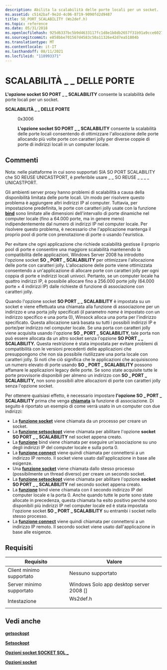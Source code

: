 ```yaml
---
description: Abilita la scalabilità delle porte locali per un socket.
ms.assetid: c5142baf-9e2d-4c06-8719-9090fd2d9487
title: SO_PORT_SCALABILITY (Ws2def.h)
ms.topic: reference
ms.date: 05/31/2018
ms.openlocfilehash: 925d6337bc5b9d4633117fc1d8e1b8db2657f31b91a9cce602702ceb67e7e92e
ms.sourcegitcommit: e858bbe701567d4583c50a11326e42d7ea51804b
ms.translationtype: MT
ms.contentlocale: it-IT
ms.lasthandoff: 08/11/2021
ms.locfileid: "118993371"
---
```

# <a name="so_port_scalability"></a>SCALABILITÀ \_ \_ DELLE PORTE

**L'opzione socket SO PORT \_ \_ SCALABILITY** consente la scalabilità delle porte locali per un socket.

<dl> <dt>

<span id="SO_PORT_SCALABILITY"></span><span id="so_port_scalability"></span>**SCALABILITÀ \_ \_ DELLE PORTE**
</dt> <dd> <dl> <dt>

0x3006
</dt> <dt>



**L'opzione socket SO PORT \_ \_ SCALABILITY** consente la scalabilità delle porte locali consentendo di ottimizzare l'allocazione delle porte allocando più volte porte con caratteri jolly per diverse coppie di porte di indirizzi locali in un computer locale.


</dt> </dl> </dd> </dl>

## <a name="remarks"></a>Commenti

Nota: nelle piattaforme in cui sono supportati SIA SO PORT SCALABILITY che SO REUSE UNICASTPORT, è preferibile usare \_ \_ SO REUSE \_ \_ \_ \_ UNICASTPORT.

Gli ambienti server proxy hanno problemi di scalabilità a causa della disponibilità limitata delle porte locali. Un modo per risolvere questo problema è aggiungere altri indirizzi IP al computer. Tuttavia, per impostazione predefinita, le porte con caratteri jolly usate con la funzione [**bind**](/windows/desktop/api/winsock/nf-winsock-bind) sono limitate alle dimensioni dell'intervallo di porte dinamiche nel computer locale (fino a 64.000 porte, ma in genere meno) indipendentemente dal numero di indirizzi IP nel computer locale. Per risolvere questo problema, è necessario che l'applicazione mantenga il proprio pool di porte con prenotazione di porte o usando l'euristica.

Per evitare che ogni applicazione che richiede scalabilità gestisse il proprio pool di porte e consentire una maggiore scalabilità mantenendo la compatibilità delle applicazioni, Windows Server 2008 ha introdotto l'opzione socket **SO \_ PORT \_ SCALABILITY** per ottimizzare l'allocazione delle porte con caratteri jolly. L'allocazione delle porte viene ottimizzata consentendo a un'applicazione di allocare porte con caratteri jolly per ogni coppia di porte e indirizzi locali univoci. Pertanto, se un computer locale ha quattro indirizzi IP, è possibile allocare fino a 256.000 [](/windows/desktop/api/winsock/nf-winsock-bind) porte jolly (64.000 porte × 4 indirizzi IP) dalle richieste di funzione di associazione con caratteri jolly.

Quando l'opzione socket **SO PORT \_ \_ SCALABILITY** è impostata su un socket e viene effettuata una chiamata alla funzione di associazione per un indirizzo e una porta jolly specificati (il parametro *name* è impostato con un indirizzo specifico e una porta 0), Winsock alloca una porta per l'indirizzo specificato. [](/windows/desktop/api/winsock/nf-winsock-bind) Questa allocazione sarà basata su tutti i possibili indirizzi IP e porte/per indirizzo nel computer locale. Se una porta con caratteri jolly viene acquisita usando l'opzione **SO \_ PORT \_ SCALABILITY,** tale porta non può essere allocata da un altro socket senza l'opzione **SO PORT \_ \_ SCALABILITY.** Questa restrizione è stata impostata per evitare problemi di compatibilità con le versioni precedenti delle applicazioni che presuppongono che non sia possibile riutilizzare una porta locale con caratteri jolly. Si noti che ciò significa che le applicazioni che acquisiscono un numero elevato di porte usando **SO \_ PORT \_ SCALABILITY** possono affamare le applicazioni legacy delle porte. Se sono state acquisite tutte le porte provvisorie disponibili per almeno un indirizzo con **SO \_ PORT \_ SCALABILITY,** non sono possibili altre allocazioni di porte con caratteri jolly senza l'opzione socket.

Per ottenere qualsiasi effetto, è necessario impostare **l'opzione SO \_ PORT \_ SCALABILITY** prima che venga [**chiamata**](/windows/desktop/api/winsock/nf-winsock-bind) la funzione di associazione. Di seguito è riportato un esempio di come verrà usato in un computer con due indirizzi:

-   La [**funzione socket**](/windows/desktop/api/Winsock2/nf-winsock2-socket) viene chiamata da un processo per creare un socket.
-   La [**funzione setsockopt**](/windows/desktop/api/winsock/nf-winsock-setsockopt) viene chiamata per abilitare l'opzione **socket SO PORT \_ \_ SCALABILITY** nel socket appena creato.
-   La [**funzione**](/windows/desktop/api/winsock/nf-winsock-bind) bind viene chiamata per eseguire un'associazione su uno degli indirizzi IP del computer locale e sulla porta 0.
-   La [**funzione connect**](/windows/desktop/api/Winsock2/nf-winsock2-connect) viene quindi chiamata per connettersi a un indirizzo IP remoto. Il socket viene usato dall'applicazione in base alle esigenze.
-   Una [**funzione socket**](/windows/desktop/api/Winsock2/nf-winsock2-socket) viene chiamata dallo stesso processo (possibilmente un thread diverso) per creare un secondo socket.
-   La [**funzione setsockopt**](/windows/desktop/api/winsock/nf-winsock-setsockopt) viene chiamata per abilitare l'opzione **socket SO PORT \_ \_ SCALABILITY** nel secondo socket appena creato.
-   La [**funzione**](/windows/desktop/api/winsock/nf-winsock-bind) bind viene chiamata con il secondo indirizzo IP del computer locale e la porta 0. Anche quando tutte le porte sono state allocate in precedenza, questa chiamata ha esito positivo perché sono disponibili più indirizzi IP nel computer locale ed è stata impostata l'opzione socket **SO \_ PORT \_ SCALABILITY** su entrambi i socket nello stesso processo.
-   La [**funzione connect**](/windows/desktop/api/Winsock2/nf-winsock2-connect) viene quindi chiamata per connettersi a un indirizzo IP remoto. Il secondo socket viene usato dall'applicazione in base alle esigenze.

## <a name="requirements"></a>Requisiti



| Requisito | Valore |
|-------------------------------------|-------------------------------------------------------------------------------------|
| Client minimo supportato<br/> | Nessuno supportato<br/>                                                           |
| Server minimo supportato<br/> | Windows Solo app desktop server 2008 \[\]<br/>                                |
| Intestazione<br/>                   | <dl> <dt>Ws2def.h</dt> </dl> |



## <a name="see-also"></a>Vedi anche

<dl> <dt>

[**getsockopt**](/windows/desktop/api/winsock/nf-winsock-getsockopt)
</dt> <dt>

[**Setsockopt**](/windows/desktop/api/winsock/nf-winsock-setsockopt)
</dt> <dt>

[**Opzioni socket SOCKET SOL \_**](sol-socket-socket-options.md)
</dt> <dt>

[**Opzioni socket**](socket-options.md)
</dt> </dl>

 

 





